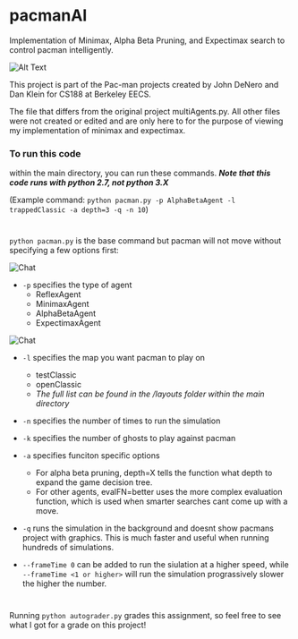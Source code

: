# pacmanAI
Implementation of Minimax, Alpha Beta Pruning, and Expectimax search to control pacman intelligently. 

![Alt Text](http://ai.berkeley.edu/images/pacman_game.gif)

This project is part of the Pac-man projects created by John DeNero and Dan Klein for CS188 at Berkeley EECS.

The file that differs from the original project multiAgents.py. All other files were not created or edited and are only here to for the purpose of viewing my implementation of minimax and expectimax. 

### To run this code
within the main directory, you can run these commands. 
***Note that this code runs with python 2.7, not python 3.X***

(Example command: `python pacman.py -p AlphaBetaAgent -l trappedClassic -a depth=3 -q -n 10`)

#
`python pacman.py` is the base command but pacman will not move without specifying a few options first:


<img src="https://img.shields.io/badge/required--red.svg" alt="Chat"> 

* `-p` specifies the type of agent 
  * ReflexAgent
  * MinimaxAgent
  * AlphaBetaAgent
  * ExpectimaxAgent
  
<img src="https://img.shields.io/badge/optional--blue.svg" alt="Chat"> 
  
* `-l` specifies the map you want pacman to play on
  * testClassic 
  * openClassic 
  * *The full list can be found in the /layouts folder within the main directory*
  
* `-n` specifies the number of times to run the simulation
 
* `-k` specifies the number of ghosts to play against pacman

* `-a` specifies funciton specific options
  * For alpha beta pruning, depth=X tells the function what depth to expand the game decision tree. 
  * For other agents, evalFN=better uses the more complex evaluation function, which is used when smarter searches cant come up with a move. 
  
* `-q` runs the simulation in the background and doesnt show pacmans project with graphics. This is much faster and useful when running hundreds of simulations.

* `--frameTime 0` can be added to run the siulation at a higher speed, while `--frameTime <1 or higher>` will run the simulation prograssively slower the higher the number. 



#   

Running `python autograder.py` grades this assignment, so feel free to see what I got for a grade on this project!



